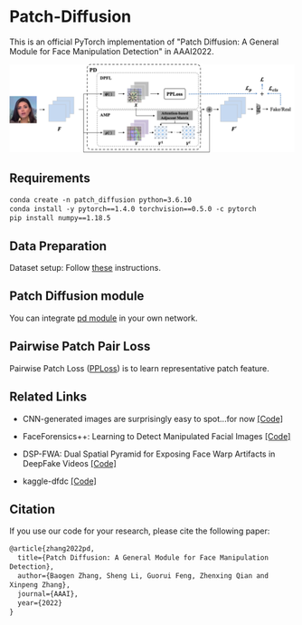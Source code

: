 # Patch-Diffusion

This is an official PyTorch implementation of "Patch Diffusion: A General Module for Face Manipulation Detection" in AAAI2022.

![img_model](imgs/model.png)


## Requirements

~~~shell
conda create -n patch_diffusion python=3.6.10
conda install -y pytorch==1.4.0 torchvision==0.5.0 -c pytorch
pip install numpy==1.18.5
~~~

## Data Preparation

Dataset setup: Follow [these](data_preparation) instructions.

## Patch Diffusion module

You can integrate [pd module](pd_module.py) in your own network.

## Pairwise Patch Pair Loss

Pairwise Patch Loss ([PPLoss](pploss.py)) is to learn representative patch feature.

## Related Links

- CNN-generated images are surprisingly easy to spot...for now [[Code]](https://github.com/PeterWang512/CNNDetection)

- FaceForensics++: Learning to Detect Manipulated Facial Images [[Code]](https://github.com/ondyari/FaceForensics)

- DSP-FWA: Dual Spatial Pyramid for Exposing Face Warp Artifacts in DeepFake Videos [[Code]](https://github.com/yuezunli/DSP-FWA)

- kaggle-dfdc [[Code]](https://github.com/cuihaoleo/kaggle-dfdc)

## Citation

If you use our code for your research, please cite the following paper:

~~~
@article{zhang2022pd,
  title={Patch Diffusion: A General Module for Face Manipulation Detection},
  author={Baogen Zhang, Sheng Li, Guorui Feng, Zhenxing Qian and Xinpeng Zhang},
  journal={AAAI},
  year={2022}
}
~~~
